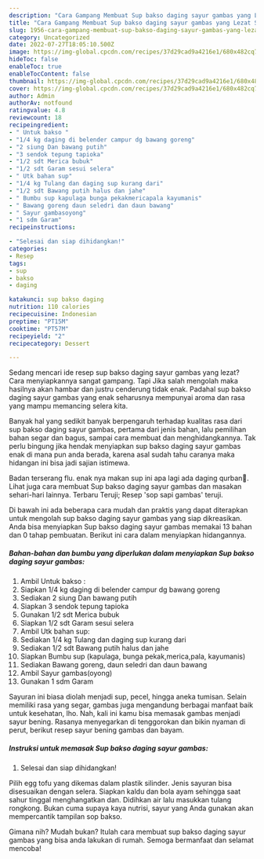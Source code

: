 ```yaml
---
description: "Cara Gampang Membuat Sup bakso daging sayur gambas yang Lezat Sekali"
title: "Cara Gampang Membuat Sup bakso daging sayur gambas yang Lezat Sekali"
slug: 1956-cara-gampang-membuat-sup-bakso-daging-sayur-gambas-yang-lezat-sekali
category: Uncategorized
date: 2022-07-27T18:05:10.500Z
image: https://img-global.cpcdn.com/recipes/37d29cad9a4216e1/680x482cq70/sup-bakso-daging-sayur-gambas-foto-resep-utama.jpg
hideToc: false
enableToc: true
enableTocContent: false
thumbnail: https://img-global.cpcdn.com/recipes/37d29cad9a4216e1/680x482cq70/sup-bakso-daging-sayur-gambas-foto-resep-utama.jpg
cover: https://img-global.cpcdn.com/recipes/37d29cad9a4216e1/680x482cq70/sup-bakso-daging-sayur-gambas-foto-resep-utama.jpg
author: Admin
authorAv: notfound
ratingvalue: 4.8
reviewcount: 18
recipeingredient:
- " Untuk bakso "
- "1/4 kg daging di belender campur dg bawang goreng"
- "2 siung Dan bawang putih"
- "3 sendok tepung tapioka"
- "1/2 sdt Merica bubuk"
- "1/2 sdt Garam sesui selera"
- " Utk bahan sup"
- "1/4 kg Tulang dan daging sup kurang dari"
- "1/2 sdt Bawang putih halus dan jahe"
- " Bumbu sup kapulaga bunga pekakmericapala kayumanis"
- " Bawang goreng daun seledri dan daun bawang"
- " Sayur gambasoyong"
- "1 sdm Garam"
recipeinstructions:

- "Selesai dan siap dihidangkan!"
categories:
- Resep
tags:
- sup
- bakso
- daging

katakunci: sup bakso daging 
nutrition: 110 calories
recipecuisine: Indonesian
preptime: "PT15M"
cooktime: "PT57M"
recipeyield: "2"
recipecategory: Dessert

---
```



Sedang mencari ide resep sup bakso daging sayur gambas yang lezat? Cara menyiapkannya sangat gampang. Tapi Jika salah mengolah maka hasilnya akan hambar dan justru cenderung tidak enak. Padahal sup bakso daging sayur gambas yang enak seharusnya mempunyai aroma dan rasa yang mampu memancing selera kita.


Banyak hal yang sedikit banyak berpengaruh terhadap kualitas rasa dari sup bakso daging sayur gambas, pertama dari jenis bahan, lalu pemilihan bahan segar dan bagus, sampai cara membuat dan menghidangkannya. Tak perlu bingung jika hendak menyiapkan sup bakso daging sayur gambas enak di mana pun anda berada, karena asal sudah tahu caranya maka hidangan ini bisa jadi sajian istimewa.

Badan terserang flu. enak nya makan sup ini apa lagi ada daging qurban🤗. Lihat juga cara membuat Sup bakso daging sayur gambas dan masakan sehari-hari lainnya. Terbaru Teruji; Resep &#39;sop sapi gambas&#39; teruji.


Di bawah ini ada beberapa cara mudah dan praktis yang dapat diterapkan untuk mengolah sup bakso daging sayur gambas yang siap dikreasikan. Anda bisa menyiapkan Sup bakso daging sayur gambas memakai 13 bahan dan 0 tahap pembuatan. Berikut ini cara dalam menyiapkan hidangannya.

<!--inarticleads1-->

##### Bahan-bahan dan bumbu yang diperlukan dalam menyiapkan Sup bakso daging sayur gambas:

1. Ambil  Untuk bakso :
1. Siapkan 1/4 kg daging di belender campur dg bawang goreng
1. Sediakan 2 siung Dan bawang putih
1. Siapkan 3 sendok tepung tapioka
1. Gunakan 1/2 sdt Merica bubuk
1. Siapkan 1/2 sdt Garam sesui selera
1. Ambil  Utk bahan sup:
1. Sediakan 1/4 kg Tulang dan daging sup kurang dari
1. Sediakan 1/2 sdt Bawang putih halus dan jahe
1. Siapkan  Bumbu sup (kapulaga, bunga pekak,merica,pala, kayumanis)
1. Sediakan  Bawang goreng, daun seledri dan daun bawang
1. Ambil  Sayur gambas(oyong)
1. Gunakan 1 sdm Garam


Sayuran ini biasa diolah menjadi sup, pecel, hingga aneka tumisan. Selain memiliki rasa yang segar, gambas juga mengandung berbagai manfaat baik untuk kesehatan, lho. Nah, kali ini kamu bisa memasak gambas menjadi sayur bening. Rasanya menyegarkan di tenggorokan dan bikin nyaman di perut, berikut resep sayur bening gambas dan bayam. 

<!--inarticleads2-->

##### Instruksi untuk memasak Sup bakso daging sayur gambas:


1. Selesai dan siap dihidangkan!

Pilih egg tofu yang dikemas dalam plastik silinder. Jenis sayuran bisa disesuaikan dengan selera. Siapkan kaldu dan bola ayam sehingga saat sahur tinggal menghangatkan dan. Didihkan air lalu masukkan tulang rongkong. Bukan cuma supaya kaya nutrisi, sayur yang Anda gunakan akan mempercantik tampilan sop bakso. 

Gimana nih? Mudah bukan? Itulah cara membuat sup bakso daging sayur gambas yang bisa anda lakukan di rumah. Semoga bermanfaat dan selamat mencoba!
